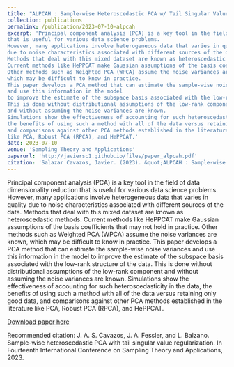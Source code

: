```yaml
---
title: "ALPCAH : Sample-wise Heteroscedastic PCA w/ Tail Singular Value Regularization"
collection: publications
permalink: /publication/2023-07-10-alpcah
excerpt: 'Principal component analysis (PCA) is a key tool in the field of data dimensionality reduction
that is useful for various data science problems.
However, many applications involve heterogeneous data that varies in quality
due to noise characteristics associated with different sources of the data.
Methods that deal with this mixed dataset are known as heteroscedastic methods.
Current methods like HePPCAT make Gaussian assumptions of the basis coefficients that may not hold in practice.
Other methods such as Weighted PCA (WPCA) assume the noise variances are known,
which may be difficult to know in practice.
This paper develops a PCA method that can estimate the sample-wise noise variances
and use this information in the model
to improve the estimate of the subspace basis associated with the low-rank structure of the data.
This is done without distributional assumptions of the low-rank component
and without assuming the noise variances are known.
Simulations show the effectiveness of accounting for such heteroscedasticity in the data,
the benefits of using such a method with all of the data versus retaining only good data,
and comparisons against other PCA methods established in the literature
like PCA, Robust PCA (RPCA), and HePPCAT.'
date: 2023-07-10
venue: 'Sampling Theory and Applications'
paperurl: 'http://javiersc1.github.io/files/paper_alpcah.pdf'
citation: 'Salazar Cavazos, Javier. (2023). &quot;ALPCAH : Sample-wise Heteroscedastic PCA w/ Tail Singular Value Regularization.&quot; <i>Sampling Theory and Applications</i>. 1(1).'
---
```

Principal component analysis (PCA) is a key tool in the field of data dimensionality reduction
that is useful for various data science problems.
However, many applications involve heterogeneous data that varies in quality
due to noise characteristics associated with different sources of the data.
Methods that deal with this mixed dataset are known as heteroscedastic methods.
Current methods like HePPCAT make Gaussian assumptions of the basis coefficients that may not hold in practice.
Other methods such as Weighted PCA (WPCA) assume the noise variances are known,
which may be difficult to know in practice.
This paper develops a PCA method that can estimate the sample-wise noise variances
and use this information in the model
to improve the estimate of the subspace basis associated with the low-rank structure of the data.
This is done without distributional assumptions of the low-rank component
and without assuming the noise variances are known.
Simulations show the effectiveness of accounting for such heteroscedasticity in the data,
the benefits of using such a method with all of the data versus retaining only good data,
and comparisons against other PCA methods established in the literature
like PCA, Robust PCA (RPCA), and HePPCAT.

[Download paper here](http://javiersc.github.io/files/paper_alpcah.pdf)

Recommended citation:
J. A. S. Cavazos, J. A. Fessler, and L. Balzano. Sample-wise heteroscedastic PCA
with tail singular value regularization. In Fourteenth International Conference on
Sampling Theory and Applications, 2023.
